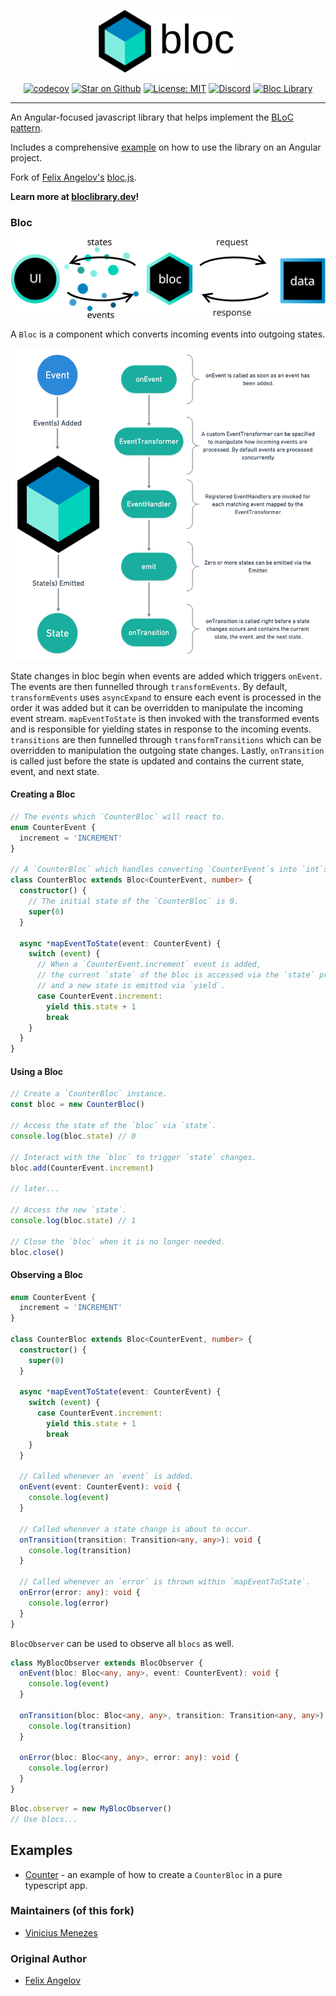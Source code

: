 <p align="center">
<img src="https://raw.githubusercontent.com/felangel/bloc/master/docs/assets/bloc_logo_full.png" height="100" alt="Bloc" />
</p>

<p align="center">
<a href="https://codecov.io/gh/felangel/bloc.js"><img src="https://codecov.io/gh/felangel/bloc.js/branch/master/graph/badge.svg" alt="codecov"></a>
<a href="https://github.com/ViniciusM2/ng-bloc"><img src="https://img.shields.io/github/stars/ViniciusM2/ng-bloc.svg?style=flat&logo=github&colorB=deeppink&label=stars" alt="Star on Github"></a>
<a href="https://opensource.org/licenses/MIT"><img src="https://img.shields.io/badge/license-MIT-purple.svg" alt="License: MIT"></a>
<a href="https://discord.gg/Hc5KD3g"><img src="https://img.shields.io/discord/649708778631200778.svg?logo=discord&color=blue" alt="Discord"></a>
<a href="https://github.com/felangel/bloc"><img src="https://tinyurl.com/bloc-library" alt="Bloc Library"></a>
</p>

---

An Angular-focused javascript library that helps implement the [BLoC pattern](https://www.didierboelens.com/2018/08/reactive-programming---streams---bloc).

Includes a comprehensive [example](https://github.com/ViniciusM2/ng-bloc/tree/main/example) on how to use the library on an Angular project.

Fork of [Felix Angelov's](https://github.com/felangel) [bloc.js](https://github.com/ViniciusM2/ng-bloc).


**Learn more at [bloclibrary.dev](https://bloclibrary.dev)!**

### Bloc

![Bloc Architecture](https://raw.githubusercontent.com/felangel/bloc/master/docs/assets/bloc_architecture_full.png)

A `Bloc` is a component which converts incoming events into outgoing states.

![Bloc Flow](https://raw.githubusercontent.com/felangel/bloc/master/docs/assets/bloc_flow.png)

State changes in bloc begin when events are added which triggers `onEvent`. The events are then funnelled through `transformEvents`. By default, `transformEvents` uses `asyncExpand` to ensure each event is processed in the order it was added but it can be overridden to manipulate the incoming event stream. `mapEventToState` is then invoked with the transformed events and is responsible for yielding states in response to the incoming events. `transitions` are then funnelled through `transformTransitions` which can be overridden to manipulation the outgoing state changes. Lastly, `onTransition` is called just before the state is updated and contains the current state, event, and next state.

#### Creating a Bloc

```ts
// The events which `CounterBloc` will react to.
enum CounterEvent {
  increment = 'INCREMENT'
}

// A `CounterBloc` which handles converting `CounterEvent`s into `int`s.
class CounterBloc extends Bloc<CounterEvent, number> {
  constructor() {
    // The initial state of the `CounterBloc` is 0.
    super(0)
  }

  async *mapEventToState(event: CounterEvent) {
    switch (event) {
      // When a `CounterEvent.increment` event is added,
      // the current `state` of the bloc is accessed via the `state` property
      // and a new state is emitted via `yield`.
      case CounterEvent.increment:
        yield this.state + 1
        break
    }
  }
}
```

#### Using a Bloc

```ts
// Create a `CounterBloc` instance.
const bloc = new CounterBloc()

// Access the state of the `bloc` via `state`.
console.log(bloc.state) // 0

// Interact with the `bloc` to trigger `state` changes.
bloc.add(CounterEvent.increment)

// later...

// Access the new `state`.
console.log(bloc.state) // 1

// Close the `bloc` when it is no longer needed.
bloc.close()
```

#### Observing a Bloc

```ts
enum CounterEvent {
  increment = 'INCREMENT'
}

class CounterBloc extends Bloc<CounterEvent, number> {
  constructor() {
    super(0)
  }

  async *mapEventToState(event: CounterEvent) {
    switch (event) {
      case CounterEvent.increment:
        yield this.state + 1
        break
    }
  }

  // Called whenever an `event` is added.
  onEvent(event: CounterEvent): void {
    console.log(event)
  }

  // Called whenever a state change is about to occur.
  onTransition(transition: Transition<any, any>): void {
    console.log(transition)
  }

  // Called whenever an `error` is thrown within `mapEventToState`.
  onError(error: any): void {
    console.log(error)
  }
}
```

`BlocObserver` can be used to observe all `blocs` as well.

```ts
class MyBlocObserver extends BlocObserver {
  onEvent(bloc: Bloc<any, any>, event: CounterEvent): void {
    console.log(event)
  }

  onTransition(bloc: Bloc<any, any>, transition: Transition<any, any>): void {
    console.log(transition)
  }

  onError(bloc: Bloc<any, any>, error: any): void {
    console.log(error)
  }
}
```

```ts
Bloc.observer = new MyBlocObserver()
// Use blocs...
```

## Examples

- [Counter](https://github.com/felangel/bloc.js/tree/master/packages/bloc/example) - an example of how to create a `CounterBloc` in a pure typescript app.

### Maintainers (of this fork)
- [Vinicius Menezes](https://github.com/ViniciusM2)
### Original Author

- [Felix Angelov](https://github.com/felangel)

